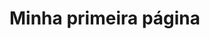 <html lang = "pt-br">
    <head>
        <meta charset="utf-8">
        <title> Minha página</title>
    </head>
    <body>
        <h1>Minha primeira página</h1>
    </body>
